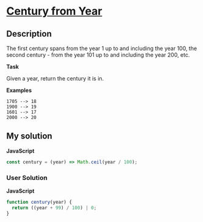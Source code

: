 # [Century from Year](https://www.codewars.com/kata/5a3fe3dde1ce0e8ed6000097)

## Description

The first century spans from the year 1 up to and including the year 100, the second century - from the year 101 up to and including the year 200, etc.

**Task**

Given a year, return the century it is in.

**Examples**

```
1705 --> 18
1900 --> 19
1601 --> 17
2000 --> 20
```

## My solution

**JavaScript**

```js
const century = (year) => Math.ceil(year / 100);
```

### User Solution

**JavaScript**

```js
function century(year) {
  return ((year + 99) / 100) | 0;
}
```
